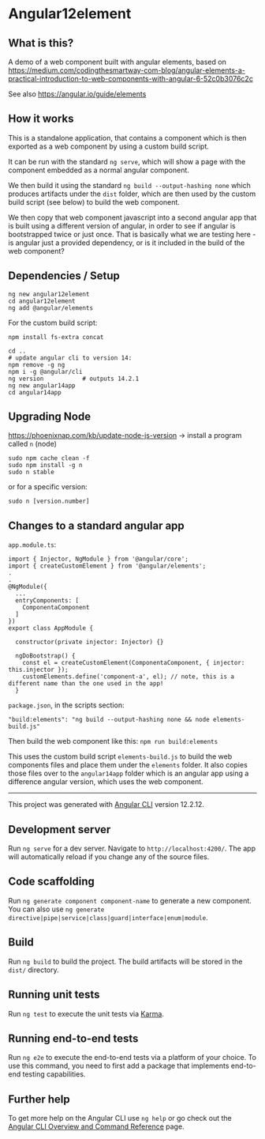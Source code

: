 # Angular12element

## What is this?

A demo of a web component built with angular elements, based on https://medium.com/codingthesmartway-com-blog/angular-elements-a-practical-introduction-to-web-components-with-angular-6-52c0b3076c2c

See also https://angular.io/guide/elements

## How it works

This is a standalone application, that contains a component which is then exported as a web component by using a custom build script.

It can be run with the standard `ng serve`, which will show a page with the component embedded as a normal angular component.

We then build it using the standard `ng build --output-hashing none` which produces artifacts under the `dist` folder, which are then used by the custom build script (see below) to build the web component.

We then copy that web component javascript into a second angular app that is built using a different version of angular, in order to see if angular is bootstrapped twice or just once. That is basically what we are testing here - is angular just a provided dependency, or is it included in the build of the web component?

## Dependencies / Setup

    ng new angular12element
    cd angular12element
    ng add @angular/elements

For the custom build script:

    npm install fs-extra concat

    cd ..
    # update angular cli to version 14:
    npm remove -g ng
    npm i -g @angular/cli
    ng version           # outputs 14.2.1
    ng new angular14app
    cd angular14app

## Upgrading Node

https://phoenixnap.com/kb/update-node-js-version -> install a program called `n` (node)

    sudo npm cache clean -f
    sudo npm install -g n
    sudo n stable

or for a specific version:

    sudo n [version.number]

## Changes to a standard angular app

`app.module.ts`:

    import { Injector, NgModule } from '@angular/core';
    import { createCustomElement } from '@angular/elements';
    .
    .
    @NgModule({
      ...
      entryComponents: [
        ComponentaComponent
      ]
    })
    export class AppModule {

      constructor(private injector: Injector) {}

      ngDoBootstrap() {
        const el = createCustomElement(ComponentaComponent, { injector: this.injector });
        customElements.define('component-a', el); // note, this is a different name than the one used in the app!
      }
   
`package.json`, in the scripts section:

    "build:elements": "ng build --output-hashing none && node elements-build.js"

Then build the web component like this: `npm run build:elements`

This uses the custom build script `elements-build.js` to build the web components files and place them under the `elements` folder. It also copies those files over to the `angular14app` folder which is an angular app using a difference angular version, which uses the web component.


----


This project was generated with [Angular CLI](https://github.com/angular/angular-cli) version 12.2.12.

## Development server

Run `ng serve` for a dev server. Navigate to `http://localhost:4200/`. The app will automatically reload if you change any of the source files.

## Code scaffolding

Run `ng generate component component-name` to generate a new component. You can also use `ng generate directive|pipe|service|class|guard|interface|enum|module`.

## Build

Run `ng build` to build the project. The build artifacts will be stored in the `dist/` directory.

## Running unit tests

Run `ng test` to execute the unit tests via [Karma](https://karma-runner.github.io).

## Running end-to-end tests

Run `ng e2e` to execute the end-to-end tests via a platform of your choice. To use this command, you need to first add a package that implements end-to-end testing capabilities.

## Further help

To get more help on the Angular CLI use `ng help` or go check out the [Angular CLI Overview and Command Reference](https://angular.io/cli) page.
